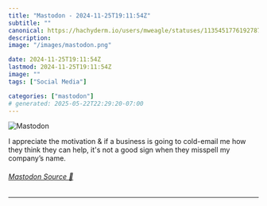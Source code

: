 ```yaml
---
title: "Mastodon - 2024-11-25T19:11:54Z"
subtitle: ""
canonical: https://hachyderm.io/users/mweagle/statuses/113545177619278767
description:
image: "/images/mastodon.png"

date: 2024-11-25T19:11:54Z
lastmod: 2024-11-25T19:11:54Z
image: ""
tags: ["Social Media"]

categories: ["mastodon"]
# generated: 2025-05-22T22:29:20-07:00
---
```

![Mastodon](/images/mastodon.png)

<p>I appreciate the motivation &amp; if a business is going to cold-email me how they think they can help, it&#39;s not a good sign when they misspell my company’s name.</p>


###### [Mastodon Source 🐘](https://hachyderm.io/@mweagle/113545177619278767)

___
